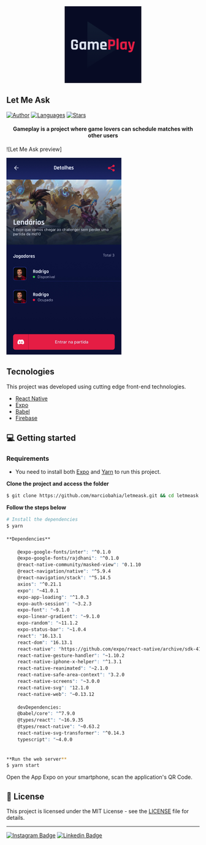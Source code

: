 <div align="center">
  <img src="https://github.com/marciobahia/Gameplay/blob/master/assets/icon.png" width="200" >
</div>

## Let Me Ask

[![Author](https://img.shields.io/badge/author-marciobahia-835AFD?style=flat-square)](https://github.com/marciobahia)
[![Languages](https://img.shields.io/github/languages/count/josepholiveira/letmeask?color=%23835AFD&style=flat-square)](#)
[![Stars](https://img.shields.io/github/stars/marciobahia/letmeask?color=835AFD&style=flat-square)](https://github.com/marciobahia/letmeask/stargazers)

<h4 align="center">
  Gameplay is a project where game lovers can schedule matches with other users
</h4>

![Let Me Ask preview]


<img src="https://github.com/marciobahia/Gameplay/blob/master/assets/preview.jpg" width="300" >


## Tecnologies

This project was developed using cutting edge front-end technologies.


- [React Native](https://reactnative.dev)
- [Expo](https://expo.io)
- [Babel](https://babeljs.io/docs/en/)
- [Firebase](https://firebase.google.com)


## 💻 Getting started

### Requirements

- You need to install both [Expo](https://expo.io) and [Yarn](https://yarnpkg.com/) to run this project.

**Clone the project and access the folder**

```bash
$ git clone https://github.com/marciobahia/letmeask.git && cd letmeask
```

**Follow the steps below**

```bash
# Install the dependencies
$ yarn

**Dependencies**

    @expo-google-fonts/inter": "^0.1.0
    @expo-google-fonts/rajdhani": "^0.1.0
    @react-native-community/masked-view": "0.1.10
    @react-navigation/native": "^5.9.4
    @react-navigation/stack": "^5.14.5
    axios": "^0.21.1
    expo": "~41.0.1
    expo-app-loading": "^1.0.3
    expo-auth-session": "~3.2.3
    expo-font": "~9.1.0
    expo-linear-gradient": "~9.1.0
    expo-random": "~11.1.2
    expo-status-bar": "~1.0.4
    react": "16.13.1
    react-dom": "16.13.1
    react-native": "https://github.com/expo/react-native/archive/sdk-41.0.0.tar.gz
    react-native-gesture-handler": "~1.10.2
    react-native-iphone-x-helper": "^1.3.1
    react-native-reanimated": "~2.1.0
    react-native-safe-area-context": "3.2.0
    react-native-screens": "~3.0.0
    react-native-svg": "12.1.0
    react-native-web": "~0.13.12
  
    devDependencies:
    @babel/core": "^7.9.0
    @types/react": "~16.9.35
    @types/react-native": "~0.63.2
    react-native-svg-transformer": "^0.14.3
    typescript": "~4.0.0


**Run the web server**
$ yarn start
```

Open the App Expo on your smartphone, scan the application's QR Code.

## 📝 License

This project is licensed under the MIT License - see the [LICENSE](LICENSE) file for details.

---

[![Instagram Badge](https://img.shields.io/badge/-@marciobahia-6633cc?style=flat-square&labelColor=6633cc&logo=instagram&logoColor=white&link=https://www.instagram.com/marciobahia/)](https://www.instagram.com/bahiainspetor/) 
[![Linkedin Badge](https://img.shields.io/badge/-Marcio%20Sella%20Bahia-6633cc?style=flat-square&logo=Linkedin&logoColor=white&link=https://www.linkedin.com/in/marcio-gon%C3%A7sella-bahia/)](https://www.linkedin.com/in/márcio-sella-bahia-9b73bb19b/) 
